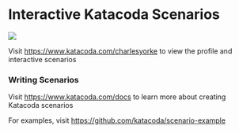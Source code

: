 # Interactive Katacoda Scenarios

[![](http://shields.katacoda.com/katacoda/charlesyorke/count.svg)](https://www.katacoda.com/charlesyorke "Get your profile on Katacoda.com")

Visit https://www.katacoda.com/charlesyorke to view the profile and interactive scenarios

### Writing Scenarios
Visit https://www.katacoda.com/docs to learn more about creating Katacoda scenarios

For examples, visit https://github.com/katacoda/scenario-example
